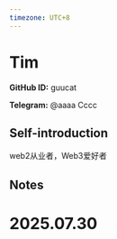 ```yaml
---
timezone: UTC+8
---
```


# Tim

**GitHub ID:** guucat

**Telegram:** @aaaa Cccc

## Self-introduction

web2从业者，Web3爱好者

## Notes

<!-- Content_START -->

# 2025.07.30


<!-- Content_END -->
